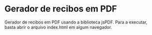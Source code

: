 # Gerador de recibos em PDF
Gerador de recibos em PDF usando a biblioteca jsPDF.
Para a executar, basta abrir o arquivo index.html em algum navegador.

